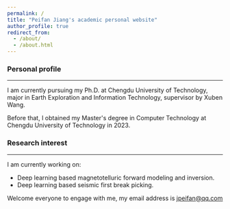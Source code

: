 ```yaml
---
permalink: /
title: "Peifan Jiang's academic personal website"
author_profile: true
redirect_from: 
  - /about/
  - /about.html
---
```


### Personal profile

---
I am currently pursuing my Ph.D. at Chengdu University of Technology, major in Earth Exploration and Information Technology, supervisor by Xuben Wang.

Before that, I obtained my Master's degree in Computer Technology at Chengdu University of Technology in 2023.


### Research interest

---
I am currently working on:
- Deep learning based magnetotelluric forward modeling and inversion.
- Deep learning based seismic first break picking.

Welcome everyone to engage with me, my email address is <u>jpeifan@qq.com</u>